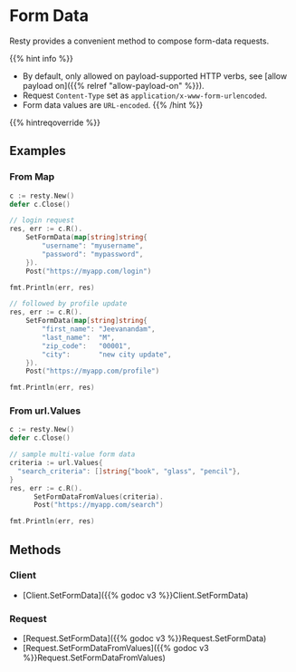 
# Form Data

Resty provides a convenient method to compose form-data requests.

{{% hint info %}}
* By default, only allowed on payload-supported HTTP verbs, see [allow payload on]({{% relref "allow-payload-on" %}}).
* Request `Content-Type` set as `application/x-www-form-urlencoded`.
* Form data values are `URL-encoded`.
{{% /hint %}}

{{% hintreqoverride %}}

## Examples

### From Map

```go
c := resty.New()
defer c.Close()

// login request
res, err := c.R().
	SetFormData(map[string]string{
		"username": "myusername",
		"password": "mypassword",
	}).
	Post("https://myapp.com/login")

fmt.Println(err, res)

// followed by profile update
res, err := c.R().
	SetFormData(map[string]string{
		"first_name": "Jeevanandam",
		"last_name":  "M",
		"zip_code":   "00001",
		"city":       "new city update",
	}).
	Post("https://myapp.com/profile")

fmt.Println(err, res)
```

### From url.Values

```go
c := resty.New()
defer c.Close()

// sample multi-value form data
criteria := url.Values{
  "search_criteria": []string{"book", "glass", "pencil"},
}
res, err := c.R().
      SetFormDataFromValues(criteria).
      Post("https://myapp.com/search")

fmt.Println(err, res)
```

## Methods

### Client

* [Client.SetFormData]({{% godoc v3 %}}Client.SetFormData)

### Request

* [Request.SetFormData]({{% godoc v3 %}}Request.SetFormData)
* [Request.SetFormDataFromValues]({{% godoc v3 %}}Request.SetFormDataFromValues)